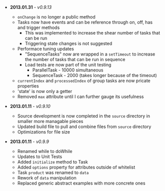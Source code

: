 * **2013.01.31** - *v0.9.13*
	* `onChange` is no longer a public method
	* Tasks now have events and can be reference through on, off, has and trigger methods
		* This was implemented to increase the shear number of tasks that can be run
		* Triggering state changes is not suggested
	* Performace tuning updates
		* "SequenceTasks" now are wrapped in a `setTimeout` to increase the number of tasks that can be run in sequence
		* Load tests are now part of the unit testing 
			* ParallelTask - 10000 simultaneous
			* SequenceTask - 2000 (takes longer because of the timeout)
	* `currentIndex` and `processedIndex` of group tasks are now pricate properties
	* 'state' is now only a getter
	* Removed `max` attribute until I can further gauge its usefulness

* **2013.01.11** - *v0.9.10*
	* Source development is now completed in the `source` directory in smaller more managable pieces
	* Updated build file to pull and combine files from `source` directory
	* Optimizations for file size

* **2013.01.11** - *v0.9.9*
	* Renamed while to doWhile
	* Updates to Unit Tests
	* Added `initialize` method to Task 
	* Added `options` property for attributes outside of whitelist
	* Task `product` was renamed to `data`
	* Rework of `data` manipulation
	* Replaced generic abstract examples with more concrete ones
